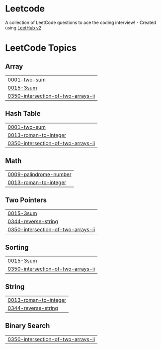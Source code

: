 # Leetcode
A collection of LeetCode questions to ace the coding interview! - Created using [LeetHub v2](https://github.com/arunbhardwaj/LeetHub-2.0)

<!---LeetCode Topics Start-->
# LeetCode Topics
## Array
|  |
| ------- |
| [0001-two-sum](https://github.com/Sarangvira/Leetcode/tree/master/0001-two-sum) |
| [0015-3sum](https://github.com/Sarangvira/Leetcode/tree/master/0015-3sum) |
| [0350-intersection-of-two-arrays-ii](https://github.com/Sarangvira/Leetcode/tree/master/0350-intersection-of-two-arrays-ii) |
## Hash Table
|  |
| ------- |
| [0001-two-sum](https://github.com/Sarangvira/Leetcode/tree/master/0001-two-sum) |
| [0013-roman-to-integer](https://github.com/Sarangvira/Leetcode/tree/master/0013-roman-to-integer) |
| [0350-intersection-of-two-arrays-ii](https://github.com/Sarangvira/Leetcode/tree/master/0350-intersection-of-two-arrays-ii) |
## Math
|  |
| ------- |
| [0009-palindrome-number](https://github.com/Sarangvira/Leetcode/tree/master/0009-palindrome-number) |
| [0013-roman-to-integer](https://github.com/Sarangvira/Leetcode/tree/master/0013-roman-to-integer) |
## Two Pointers
|  |
| ------- |
| [0015-3sum](https://github.com/Sarangvira/Leetcode/tree/master/0015-3sum) |
| [0344-reverse-string](https://github.com/Sarangvira/Leetcode/tree/master/0344-reverse-string) |
| [0350-intersection-of-two-arrays-ii](https://github.com/Sarangvira/Leetcode/tree/master/0350-intersection-of-two-arrays-ii) |
## Sorting
|  |
| ------- |
| [0015-3sum](https://github.com/Sarangvira/Leetcode/tree/master/0015-3sum) |
| [0350-intersection-of-two-arrays-ii](https://github.com/Sarangvira/Leetcode/tree/master/0350-intersection-of-two-arrays-ii) |
## String
|  |
| ------- |
| [0013-roman-to-integer](https://github.com/Sarangvira/Leetcode/tree/master/0013-roman-to-integer) |
| [0344-reverse-string](https://github.com/Sarangvira/Leetcode/tree/master/0344-reverse-string) |
## Binary Search
|  |
| ------- |
| [0350-intersection-of-two-arrays-ii](https://github.com/Sarangvira/Leetcode/tree/master/0350-intersection-of-two-arrays-ii) |
<!---LeetCode Topics End-->